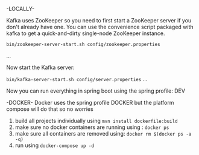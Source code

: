  -LOCALLY-

 Kafka uses ZooKeeper so you need to first start a ZooKeeper server if you don't already have one. You can use the convenience script packaged with kafka to get a quick-and-dirty single-node ZooKeeper instance.

 `bin/zookeeper-server-start.sh config/zookeeper.properties`

...

Now start the Kafka server:
	
`bin/kafka-server-start.sh config/server.properties`
...

Now you can run everything in spring boot using the spring profile: DEV

 -DOCKER-
Docker uses the spring profile DOCKER but the platform compose will do that
so no worries

 1. build all projects individually using `mvn install dockerfile:build`
 2. make sure no docker containers are running using : `docker ps`
 3. make sure all containers are removed using:  `docker rm $(docker ps -a -q)`
 4. run using `docker-compose up -d`
